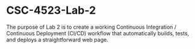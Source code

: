 # CSC-4523-Lab-2
The purpose of Lab 2 is to create a working Continuous Integration / Continuous Deployment (CI/CD) workflow that automatically builds, tests, and deploys a straightforward web page.
